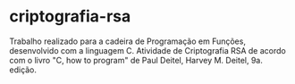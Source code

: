 # criptografia-rsa
Trabalho realizado para a cadeira de Programação em Funções, desenvolvido com a linguagem C. Atividade de Criptografia RSA de acordo com o livro "C, how to program" de Paul Deitel, Harvey M. Deitel, 9a. edição.
